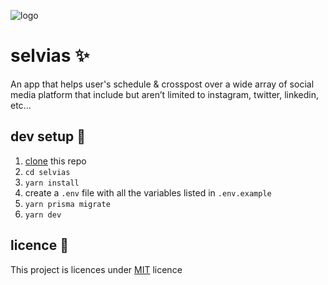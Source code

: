 ![logo](https://user-images.githubusercontent.com/44837950/179811285-b6d672b1-b8e2-49d1-aa35-194519fc4ae0.svg)

# selvias ✨
An app that helps user's schedule & crosspost over a wide array of social media platform that include but aren’t limited to instagram, twitter, linkedin, etc...

## dev setup 🍒

1. [clone](https://docs.github.com/en/repositories/creating-and-managing-repositories/cloning-a-repository) this repo
1. `cd selvias`
1. `yarn install`
1. create a `.env` file with all the variables listed in `.env.example`
1. `yarn prisma migrate`
1. `yarn dev`


## licence 📜

This project is licences under [MIT](./licence) licence
